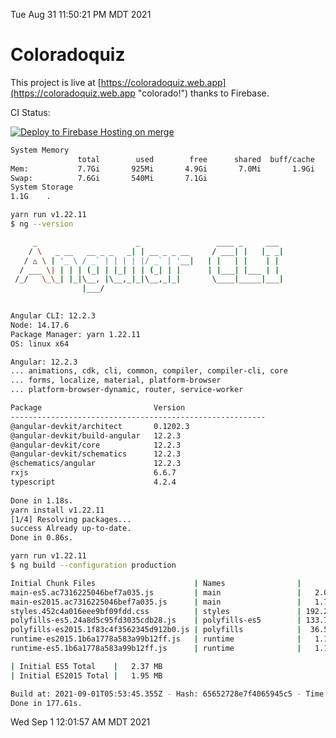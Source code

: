 Tue Aug 31 11:50:21 PM MDT 2021

# Coloradoquiz


This project is live at [https://coloradoquiz.web.app](https://coloradoquiz.web.app "colorado!") thanks to Firebase.

CI Status: 

[![Deploy to Firebase Hosting on merge](https://github.com/teamkushal/coloradoquiz/actions/workflows/firebase-hosting-merge.yml/badge.svg)](https://github.com/teamkushal/coloradoquiz/actions/workflows/firebase-hosting-merge.yml)

```bash
System Memory
               total        used        free      shared  buff/cache   available
Mem:           7.7Gi       925Mi       4.9Gi       7.0Mi       1.9Gi       6.4Gi
Swap:          7.6Gi       540Mi       7.1Gi
System Storage
1.1G	.
```
```bash
yarn run v1.22.11
$ ng --version

     _                      _                 ____ _     ___
    / \   _ __   __ _ _   _| | __ _ _ __     / ___| |   |_ _|
   / △ \ | '_ \ / _` | | | | |/ _` | '__|   | |   | |    | |
  / ___ \| | | | (_| | |_| | | (_| | |      | |___| |___ | |
 /_/   \_\_| |_|\__, |\__,_|_|\__,_|_|       \____|_____|___|
                |___/
    

Angular CLI: 12.2.3
Node: 14.17.6
Package Manager: yarn 1.22.11
OS: linux x64

Angular: 12.2.3
... animations, cdk, cli, common, compiler, compiler-cli, core
... forms, localize, material, platform-browser
... platform-browser-dynamic, router, service-worker

Package                         Version
---------------------------------------------------------
@angular-devkit/architect       0.1202.3
@angular-devkit/build-angular   12.2.3
@angular-devkit/core            12.2.3
@angular-devkit/schematics      12.2.3
@schematics/angular             12.2.3
rxjs                            6.6.7
typescript                      4.2.4
    
Done in 1.18s.
yarn install v1.22.11
[1/4] Resolving packages...
success Already up-to-date.
Done in 0.86s.
```
```bash
yarn run v1.22.11
$ ng build --configuration production

Initial Chunk Files                      | Names                |      Size
main-es5.ac7316225046bef7a035.js         | main                 |   2.05 MB
main-es2015.ac7316225046bef7a035.js      | main                 |   1.73 MB
styles.452c4a016eee9bf09fdd.css          | styles               | 192.26 kB
polyfills-es5.24a8d5c95fd3035cdb28.js    | polyfills-es5        | 133.75 kB
polyfills-es2015.1f83c4f3562345d912b0.js | polyfills            |  36.55 kB
runtime-es2015.1b6a1778a583a99b12ff.js   | runtime              |   1.17 kB
runtime-es5.1b6a1778a583a99b12ff.js      | runtime              |   1.17 kB

| Initial ES5 Total    |   2.37 MB
| Initial ES2015 Total |   1.95 MB

Build at: 2021-09-01T05:53:45.355Z - Hash: 65652728e7f4065945c5 - Time: 171602ms
Done in 177.61s.
```
Wed Sep  1 12:01:57 AM MDT 2021
